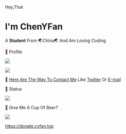 Hey,That
# I'm ChenYFan

A **Student** From 🌏China🌏 And Am Loving Coding

📄 Profile


![](https://github-readme-stats.vercel.app/api/top-langs/?username=ChenYFan)

![](https://snakegithub.pages.dev/github-contribution-grid-snake.svg)


💬 [Here Are The Way To Contact Me](https://cyfan.top/contact.html)
Like [Twitter](https://twitter.com/ChenYF_OHHH) Or [E-mail](mailto:chenyf@cyfan.top)

🐷 Status

![](https://github-readme-stats.vercel.app/api/?username=ChenYFan&show_icons=true&title_color=fff&icon_color=79ff97&text_color=9f9f9f&bg_color=151515)





🍻 Give Me A Cup Of Beer?

![](https://cdn.jsdelivr.net/npm/chenfyan-oss@6.0.3)

<https://donate.cyfan.top>
